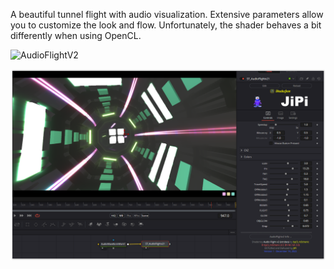 <!-- +++ DO NOT REMOVE THIS COMMENT +++ DO NOT ADD OR EDIT ANY TEXT BEFORE THIS LINE +++ IT WOULD BE A REALLY BAD IDEA +++ -->

A beautiful tunnel flight with audio visualization. Extensive parameters allow you to customize the look and flow. Unfortunately, the shader behaves a bit differently when using OpenCL.

![AudioFlightV2](https://user-images.githubusercontent.com/78935215/208448587-a6e76de5-87cc-4f92-9472-51f5ca98a11f.gif)

[![Thumbnail](AudioFlightv2.png)](https://www.shadertoy.com/view/dd2XDd "View on Shadertoy.com")

<!-- +++ DO NOT REMOVE THIS COMMENT +++ DO NOT EDIT ANY TEXT THAT COMES AFTER THIS LINE +++ TRUST ME: JUST DON'T DO IT +++ -->
